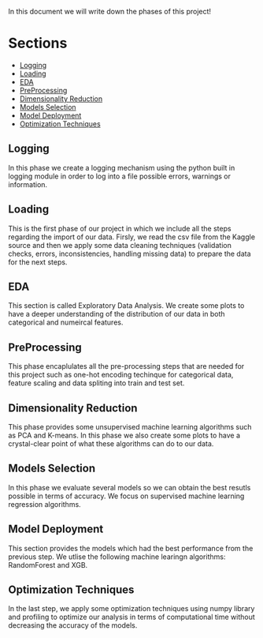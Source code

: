In this document we will write down the phases of this project!

# Sections

- [Logging](#Logging)
- [Loading](#Loading)
- [EDA](#EDA)
- [PreProcessing](#PreProcessing)
- [Dimensionality Reduction](#Dimensionality-reduction)
- [Models Selection](#Model-Selection)
- [Model Deployment](#Model-Deployment)
- [Optimization Techniques](#Optimization-Techniques)


## Logging
In this phase we create a logging mechanism using the python built in logging module in order to log into a file possible errors, warnings or information. 

## Loading
This is the first phase of our project in which we include all the steps regarding the import of our data. Firsly, we read the csv file from the Kaggle source and then we apply some data cleaning techniques (validation checks, errors, inconsistencies, handling missing data) to prepare the data for the next steps.

## EDA
This section is called Exploratory Data Analysis. We create some plots to have a deeper understanding of the distribution of our data in both categorical and numeircal features.

## PreProcessing
This phase encaplulates all the pre-processing steps that are needed for this project such as one-hot encoding techinque for categorical data, feature scaling and data spliting into train and test set.

## Dimensionality Reduction
This phase provides some unsupervised machine learning algorithms such as PCA and K-means. In this phase we also create some plots to have a crystal-clear point of what these algorithms can do to our data.

## Models Selection
In this phase we evaluate several models so we can obtain the best resutls possible in terms of accuracy. We focus on supervised machine learning regression algorithms.

## Model Deployment
This section provides the models which had the best performance from the previous step. We utlise the following machine learingn algorithms: RandomForest and XGB.

## Optimization Techniques
In the last step, we apply some optimization techniques using numpy library and profiling to optimize our analysis in terms of computational time without decreasing the accuracy of the models.
